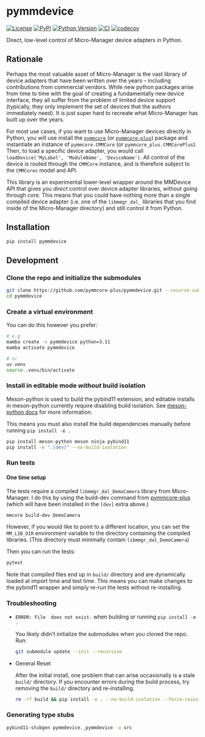 # pymmdevice

[![License](https://img.shields.io/pypi/l/pymmdevice.svg?color=green)](https://github.com/pymmcore-plus/pymmdevice/raw/main/LICENSE)
[![PyPI](https://img.shields.io/pypi/v/pymmdevice.svg?color=green)](https://pypi.org/project/pymmdevice)
[![Python Version](https://img.shields.io/pypi/pyversions/pymmdevice.svg?color=green)](https://python.org)
[![CI](https://github.com/pymmcore-plus/pymmdevice/actions/workflows/ci.yml/badge.svg)](https://github.com/pymmcore-plus/pymmdevice/actions/workflows/ci.yml)
[![codecov](https://codecov.io/gh/pymmcore-plus/pymmdevice/branch/main/graph/badge.svg)](https://codecov.io/gh/pymmcore-plus/pymmdevice)

Direct, low-level control of Micro-Manager device adapters in Python.

## Rationale

Perhaps the most valuable asset of Micro-Manager is the vast
library of device adapters that have been written over the years – including
contributions from commercial vendors.  While new python packages arise
from time to time with the goal of creating a fundamentally new device interface,
they all suffer from the problem of limited device support (typically,
they only implement the set of devices that the authors immediately need).  It
is just super hard to recreate what Micro-Manager has built up over the years.

For most use cases, if you want to use Micro-Manager devices directly in Python,
you will use install the [`pymmcore`](https://github.com/micro-manager/pymmcore)
(or [`pymmcore-plus`](https://github.com/pymmcore-plus/pymmcore-plus)) package
and instantiate an instance of `pymmcore.CMMCore` (or
`pymmcore_plus.CMMCorePlus`).  Then, to load a specific device adapter, you
would call `loadDevice('MyLabel', 'ModuleName', 'DeviceName')`.  All control of
the device is routed through the `CMMCore` instance, and is therefore subject to
the `CMMCores` model and API.

This library is an experimental lower-level wrapper around the MMDevice API that
gives you *direct* control over device adapter libraries, without going through
core.  This means that you could have nothing more than a single compiled device
adapter (i.e. one of the `libmmgr_dal_` libraries that you find inside of the
Micro-Manager directory) and still control it from Python.

## Installation

```sh
pip install pymmdevice
```

## Development

### Clone the repo and initialize the submodules

```sh
git clone https://github.com/pymmcore-plus/pymmdevice.git --recurse-submodules
cd pymmdevice
```

### Create a virtual environment

You can do this however you prefer:

```sh
# e.g
mamba create -n pymmdevice python=3.11
mamba activate pymmdevice

# or
uv venv
source .venv/bin/activate
```

### Install in editable mode *without* build isolation

Meson-python is used to build the pybind11 extension, and editable installs in
meson-python currently require disabling build isolation.  See [meson-python
docs](https://meson-python.readthedocs.io/en/latest/how-to-guides/editable-installs.html)
for more information.

This means you must also install the build dependencies manually
before running `pip install -e .`

```sh
pip install meson-python meson ninja pybind11
pip install -e ".[dev]" --no-build-isolation
```

### Run tests

#### One time setup

The tests require a compiled `libmmgr_dal_DemoCamera` library from
Micro-Manager.  I do this by using the build-dev command from
[pymmcore-plus](https://github.com/pymmcore-plus/pymmcore-plus) (which will have
been installed in the `[dev]` extra above.)

```sh
mmcore build-dev DemoCamera
```

However, if you would like to point to a different location, you can set the
`MM_LIB_DIR` environment variable to the directory containing the compiled
libraries. (This directory must minimally contain `libmmgr_dal_DemoCamera`)

Then you can run the tests:

```sh
pytest
```

Note that compiled files end up in `build/` directory and are dynamically loaded
at import time and test time.  This means you can make changes to the pybind11
wrapper and simply re-run the tests without re-installing.

### Troubleshooting

- `ERROR: File  does not exist.` when building or running `pip install -e .`

    You likely didn't initialize the submodules when you cloned the repo.  Run:

    ```sh
    git submodule update --init --recursive
    ```

- General Reset

    After the initial install, one problem that can arise occasionally is a stale
`build/` directory.  If you encounter errors during the build process, try
removing the `build/` directory and re-installing.

    ```sh
    rm -rf build && pip install -e . --no-build-isolation --force-reinstall
    ```

### Generating type stubs

```sh
pybind11-stubgen pymmdevice._pymmdevice -o src
```
